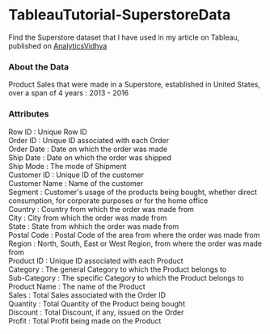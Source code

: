 # TableauTutorial-SuperstoreData
Find the Superstore dataset that I have used in my article on Tableau, published on <a href = "https://www.analyticsvidhya.com/">AnalyticsVidhya</a>

### About the Data
Product Sales that were made in a Superstore, established in United States, over a span of 4 years : 2013 - 2016

### Attributes
Row ID : Unique Row ID<br>
Order ID : Unique ID associated with each Order <br>
Order Date : Date on which the order was made <br>
Ship Date : Date on which the order was shipped <br>
Ship Mode : The mode of Shipment <br>
Customer ID : Unique ID of the customer <br>
Customer Name : Name of the customer <br>
Segment : Customer's usage of the products being bought, whether direct consumption, for corporate purposes or for the home office <br>
Country : Country from which the order was made from <br>
City : City from which the order was made from <br>
State : State from whhich the order was made from <br>
Postal Code : Postal Code of the area from where the order was made from <br>
Region : North, South, East or West Region, from where the order was made from <br>
Product ID : Unique ID associated with each Product <br>
Category : The general Category to which the Product belongs to <br>
Sub-Category : The specific Category to which the Product belongs to <br>
Product Name : The name of the Product <br>
Sales : Total Sales associated with the Order ID <br>
Quantity : Total Quantity of the Product being bought <br>
Discount : Total Discount, if any, issued on the Order <br>
Profit : Total Profit being made on the Product <br>
